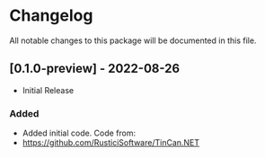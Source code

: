 # Changelog
All notable changes to this package will be documented in this file.

## [0.1.0-preview] - 2022-08-26

- Initial Release

### Added

- Added initial code. Code from:
- https://github.com/RusticiSoftware/TinCan.NET